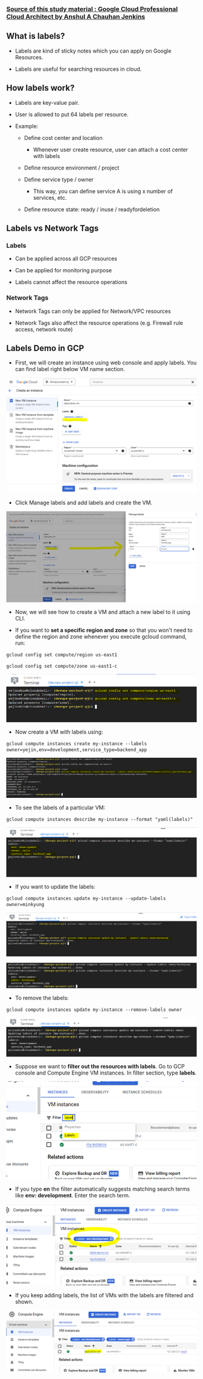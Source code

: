 ### [Source of this study material : Google Cloud Professional Cloud Architect by Anshul A Chauhan Jenkins](https://www.udemy.com/course/google-cloud-specialization)


## What is labels?

- Labels are kind of sticky notes which you can apply on Google Resources.


- Labels are useful for searching resources in cloud.



## How labels work?

- Labels are key-value pair. 


- User is allowed to put 64 labels per resource.


- Example:

  - Define cost center and location

    - Whenever user create resource, user can attach a cost center with labels

  - Define resource environment / project

  - Define service type / owner

    - This way, you can define service A is using x number of services, etc.

  - Define resource state: ready / inuse / readyfordeletion


## Labels vs Network Tags

### Labels

- Can be applied across all GCP resources


- Can be applied for monitoring purpose


- Labels cannot affect the resource operations


### Network Tags

- Network Tags can only be applied for Network/VPC resources


- Network Tags also affect the resource operations (e.g. Firewall rule access, network route)



## Labels Demo in GCP

- First, we will create an instance using web console and apply labels. You can find label right below VM name section.


![labels-in-gcp](/GCP_pictures/Study-logs/labels-in-gcp/labels-in-gcp.PNG "Labels in GCP")


- Click Manage labels and add labels and create the VM.


![add-labels](/GCP_pictures/Study-logs/labels-in-gcp/add-labels.PNG "Add labels")



- Now, we will see how to create a VM and attach a new label to it using CLI.


- If you want to **set a specific region and zone** so that you won't need to define the region and zone whenever you execute gcloud command, run:


```
gcloud config set compute/region us-east1
```

```
gcloud config set compute/zone us-east1-c
```


![gcloud-config-set](/GCP_pictures/Study-logs/labels-in-gcp/gcloud-config-set-zone.PNG "gcloud config set compute/zone")



- Now create a VM with labels using:


```
gcloud compute instances create my-instance --labels owner=yejin,env=development,service_type=backend_app
```


![create-vm-with-labels](/GCP_pictures/Study-logs/labels-in-gcp/create-vm-with-labels.PNG "Create a VM with labels")



- To see the labels of a particular VM:


```
gcloud compute instances describe my-instance --format "yaml(labels)"
```


![instances-describe-labels](/GCP_pictures/Study-logs/labels-in-gcp/instances-describe-labels.PNG "instances describe labels")



- If you want to update the labels:


```
gcloud compute instances update my-instance --update-labels owner=minkyung
```


![update-labels](/GCP_pictures/Study-logs/labels-in-gcp/update-labels.PNG "Update labels")


![labels-updated](/GCP_pictures/Study-logs/labels-in-gcp/labels-updated.PNG "Labels updated")


- To remove the labels:


```
gcloud compute instances update my-instance --remove-labels owner
```


![labels-removed](/GCP_pictures/Study-logs/labels-in-gcp/labels-removed.PNG "Labels removed")



- Suppose we want to **filter out the resources with labels**. Go to GCP console and Compute Engine VM instances. In filter section, type **labels**. 


![filter-labels](/GCP_pictures/Study-logs/labels-in-gcp/filter-labels.PNG "Filter labels")


- If you type **en** the filter automatically suggests matching search terms like **env: development**. Enter the search term. 


![label-env-dev](/GCP_pictures/Study-logs/labels-in-gcp/label-env-dev.PNG "labels env: development")


- If you keep adding labels, the list of VMs with the labels are filtered and shown.


![adding-labels](/GCP_pictures/Study-logs/labels-in-gcp/adding-labels.PNG "adding labels")





